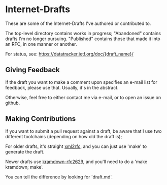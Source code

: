 # Internet-Drafts

These are some of the Internet-Drafts I've authored or contributed to.

The top-level directory contains works in progress; "Abandoned" contains
drafts I'm no longer pursuing. "Published" contains those that made it into an
RFC, in one manner or another.

For status, see:
  https://datatracker.ietf.org/doc/{draft_name}/


## Giving Feedback

If the draft you want to make a comment upon specifies an e-mail list for
feedback, please use that. Usually, it's in the abstract.

Otherwise, feel free to either contact me via e-mail, or to open an issue
on github.


## Making Contributions

If you want to submit a pull request against a draft, be aware that I use
two different toolchains (depending on how old the draft is);

For older drafts, it's straight [xml2rfc](http://xml.resource.org/), and you
can just use 'make' to generate the draft.

Newer drafts use [kramdown-rfc2629](https://github.com/cabo/kramdown-rfc2629),
and you'll need to do a 'make kramdown; make'.

You can tell the difference by looking for 'draft.md'.
